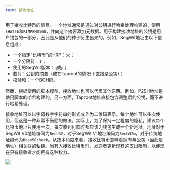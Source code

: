 ```yaml
---
term: 接收地址
---
```


用于接收比特币的信息。一个地址通常是通过对公钥进行哈希处理构建的，使用`SHA256`和`RIMPEMD160`，并向这个摘要添加元数据。用于构建接收地址的公钥是用户钱包的一部分，因此是从他们的种子衍生出来的。例如，SegWit地址由以下信息组成：
* 一个指定“比特币”的HRP：`bc`；
* 一个分隔符：`1`；
* 使用的SegWit版本：`q`或`p`；
* 载荷：公钥的摘要（或在Taproot的情况下直接是公钥）；
* 校验和：一个BCH码。

然而，根据使用的脚本模型，接收地址也可以代表其他东西。例如，P2SH地址是使用脚本的哈希构建的。另一方面，Taproot地址直接包含调整后的公钥，而不进行哈希处理。

接收地址可以以字母数字字符串的形式或作为二维码表示。每个地址可以多次使用，但这是一种非常不鼓励的做法。实际上，为了保持一定程度的隐私，建议每个比特币地址只使用一次。每次收到付款时都应该为钱包生成一个新地址。地址对于SegWit V0地址编码为`Bech32`，对于SegWit V1地址编码为`Bech32m`，对于传统地址编码为`Base58check`。从技术角度来看，接收比特币意味着拥有与公钥（因此是地址）相关联的私钥。当有人接收比特币时，发送者更新现有的支出限制，以便现在只有接收者才能拥有这种权力。

![](../../dictionnaire/assets/23.png)